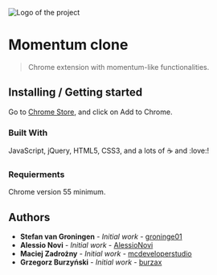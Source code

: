 ![Logo of the project](url)

# Momentum clone

> Chrome extension with momentum-like functionalities.


## Installing / Getting started

Go to [Chrome Store](http://localhost), and click on Add to Chrome.


### Built With

JavaScript, jQuery, HTML5, CSS3, and a lots of :coffee: and :love:!

### Requierments

Chrome version 55 minimum.

## Authors

* **Stefan van Groningen** - *Initial work* - [groninge01](https://github.com/groninge01)
* **Alessio Novi** - *Initial work* - [AlessioNovi](https://github.com/AlessioNovi)
* **Maciej Zadrożny** - *Initial work* - [mcdeveloperstudio](https://github.com/mcdeveloperstudio)
* **Grzegorz Burzyński** - *Initial work* - [burzax](https://github.com/burzax)

